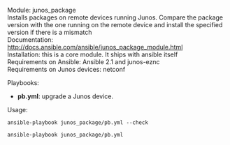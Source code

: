 
Module: junos_package  
Installs packages on remote devices running Junos.  Compare the package version with the one running on the remote device and install the specified version if there is a mismatch  
Documentation: http://docs.ansible.com/ansible/junos_package_module.html  
Installation: this is a core module. It ships with ansible itself   
Requirements on Ansible: Ansible 2.1 and junos-eznc  
Requirements on  Junos devices: netconf  

Playbooks:  
- **pb.yml**: upgrade a Junos device. 

Usage:
```
ansible-playbook junos_package/pb.yml --check

ansible-playbook junos_package/pb.yml
```





